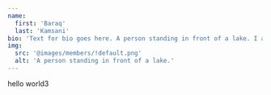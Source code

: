 ```yaml
---
name:
  first: 'Baraq'
  last: 'Kamsani'
bio: 'Text for bio goes here. A person standing in front of a lake. I am a lake. Swimming in the lake.'
img:
  src: '@images/members/!default.png'
  alt: 'A person standing in front of a lake.'
---
```


hello world3
